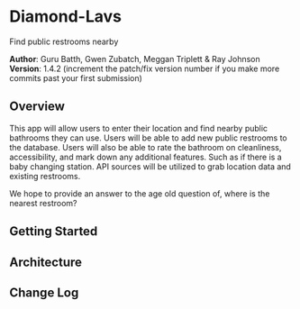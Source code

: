 # Diamond-Lavs
Find public restrooms nearby

**Author**: Guru Batth, Gwen Zubatch, Meggan Triplett & Ray Johnson
**Version**: 1.4.2 (increment the patch/fix version number if you make more commits past your first submission)

## Overview
This app will allow users to enter their location and find nearby public bathrooms they can use. Users will be able to add new public restrooms to the database. Users will also be able to rate the bathroom on cleanliness, accessibility, and mark down any additional features. Such as if there is a baby changing station. API sources will be utilized to grab location data and existing restrooms.

We hope to provide an answer to the age old question of, where is the nearest restroom?

## Getting Started
<!-- What are the steps that a user must take in order to build this app on their own machine and get it running? -->

## Architecture
<!-- Provide a detailed description of the application design. What technologies (languages, libraries, etc) you're using, and any other relevant design information. -->

## Change Log
<!-- Use this area to document the iterative changes made to your application as each feature is successfully implemented. Use time stamps. Here's an examples:

01-01-2001 4:59pm - Application now has a fully-functional express server, with GET and POST routes for the book resource.

## Credits and Collaborations
<!-- Give credit (and a link) to other people or resources that helped you build this application. -->


<!-- 
The name of the project
Names of the team members
A description of the project
The overall problem domain and how the project solves those problems
Semantic versioning, beginning with version 1.0.0 and incremented as changes are made
A list of any libraries, frameworks, or packages that your application requires in order to properly function
Instructions that the user may need to follow in order to get your application up and running on their own computer
Clearly defined API endpoints with sample responses
Clearly defined database schemas --> 